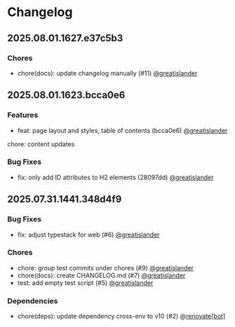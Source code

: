 # Changelog

## 2025.08.01.1627.e37c5b3

### Chores

* chore(docs): update changelog manually (#11) [@greatislander](https://github.com/greatislander)

## 2025.08.01.1623.bcca0e6

### Features

* feat: page layout and styles, table of contents (bcca0e6) [@greatislander](https://github.com/greatislander)

chore: content updates

### Bug Fixes

* fix: only add ID attributes to H2 elements (28097dd) [@greatislander](https://github.com/greatislander)

## 2025.07.31.1441.348d4f9

### Bug Fixes

* fix: adjust typestack for web (#6) [@greatislander](https://github.com/greatislander)

### Chores

* chore: group test commits under chores (#9) [@greatislander](https://github.com/greatislander)
* chore(docs): create CHANGELOG.md (#7) [@greatislander](https://github.com/greatislander)
* test: add empty test script (#5) [@greatislander](https://github.com/greatislander)

### Dependencies

* chore(deps): update dependency cross-env to v10 (#2) @[renovate[bot]](https://github.com/apps/renovate)
